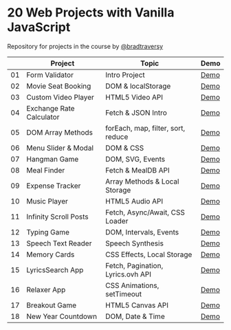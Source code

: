 # 20 Web Projects with Vanilla JavaScript

Repository for projects in the course by [@bradtraversy](https://github.com/bradtraversy)

|     | Project                  | Topic                              | Demo                                                                               |
| --- | ------------------------ | ---------------------------------- | ---------------------------------------------------------------------------------- |
| 01  | Form Validator           | Intro Project                      | [Demo](https://raubaca.github.io/20-projects-vanilla-js/form-validator/)           |
| 02  | Movie Seat Booking       | DOM & localStorage                 | [Demo](https://raubaca.github.io/20-projects-vanilla-js/movie-seat-booking/)       |
| 03  | Custom Video Player      | HTML5 Video API                    | [Demo](https://raubaca.github.io/20-projects-vanilla-js/custom-video-player/)      |
| 04  | Exchange Rate Calculator | Fetch & JSON Intro                 | [Demo](https://raubaca.github.io/20-projects-vanilla-js/exchange-rate-calculator/) |
| 05  | DOM Array Methods        | forEach, map, filter, sort, reduce | [Demo](https://raubaca.github.io/20-projects-vanilla-js/dom-array-methods/)        |
| 06  | Menu Slider & Modal      | DOM & CSS                          | [Demo](https://raubaca.github.io/20-projects-vanilla-js/menu-slider-modal/)        |
| 07  | Hangman Game             | DOM, SVG, Events                   | [Demo](https://raubaca.github.io/20-projects-vanilla-js/hangman-game/)             |
| 08  | Meal Finder              | Fetch & MealDB API                 | [Demo](https://raubaca.github.io/20-projects-vanilla-js/meal-finder/)              |
| 09  | Expense Tracker          | Array Methods & Local Storage      | [Demo](https://raubaca.github.io/20-projects-vanilla-js/expense-tracker/)          |
| 10  | Music Player             | HTML5 Audio API                    | [Demo](https://raubaca.github.io/20-projects-vanilla-js/music-player/)             |
| 11  | Infinity Scroll Posts    | Fetch, Async/Await, CSS Loader     | [Demo](https://raubaca.github.io/20-projects-vanilla-js/infinity-scroll-posts/)    |
| 12  | Typing Game              | DOM, Intervals, Events             | [Demo](https://raubaca.github.io/20-projects-vanilla-js/typing-game/)              |
| 13  | Speech Text Reader       | Speech Synthesis                   | [Demo](https://raubaca.github.io/20-projects-vanilla-js/speech-text-reader/)       |
| 14  | Memory Cards             | CSS Effects, Local Storage         | [Demo](https://raubaca.github.io/20-projects-vanilla-js/memory-cards/)             |
| 15  | LyricsSearch App         | Fetch, Pagination, Lyrics.ovh API  | [Demo](https://raubaca.github.io/20-projects-vanilla-js/lyrics-search/)            |
| 16  | Relaxer App              | CSS Animations, setTimeout         | [Demo](https://raubaca.github.io/20-projects-vanilla-js/relaxer/)                  |
| 17  | Breakout Game            | HTML5 Canvas API                   | [Demo](https://raubaca.github.io/20-projects-vanilla-js/breakout-game/)            |
| 18  | New Year Countdown       | DOM, Date & Time                   | [Demo](https://raubaca.github.io/20-projects-vanilla-js/new-year-countdown/)       |
